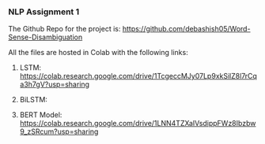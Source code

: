 ### NLP Assignment 1

The Github Repo for the project is: https://github.com/debashish05/Word-Sense-Disambiguation


All the files are hosted in Colab with the following links:

1) LSTM: https://colab.research.google.com/drive/1TcgeccMJy07Lp9xkSilZ8l7rCqa3h7gV?usp=sharing

2) BiLSTM: 


3) BERT Model: https://colab.research.google.com/drive/1LNN4TZXaIVsdippFWz8Ibzbw9_zSRcum?usp=sharing

